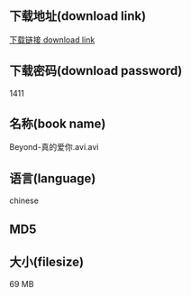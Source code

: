 ## 下载地址(download link)
[下载链接 download link](https://tutu365.netlify.app/?s=Beyond-%E7%9C%9F%E7%9A%84%E7%88%B1%E4%BD%A0.avi)

## 下载密码(download password)
1411

## 名称(book name)
Beyond-真的爱你.avi.avi

## 语言(language)
chinese

## MD5


## 大小(filesize)
69 MB
